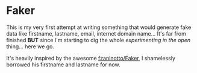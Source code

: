 # Faker

This is my very first attempt at writing something that would generate fake data like firstname, lastname,
email, internet domain name... It's far from finished **BUT** since I'm starting to dig the whole 
*experimenting in the open* thing... here we go. 

It's heavily inspired by the awesome [fzaninotto/Faker](https://github.com/fzaninotto/Faker), I shamelessly 
borrowed his firstname and lastname for now. 

